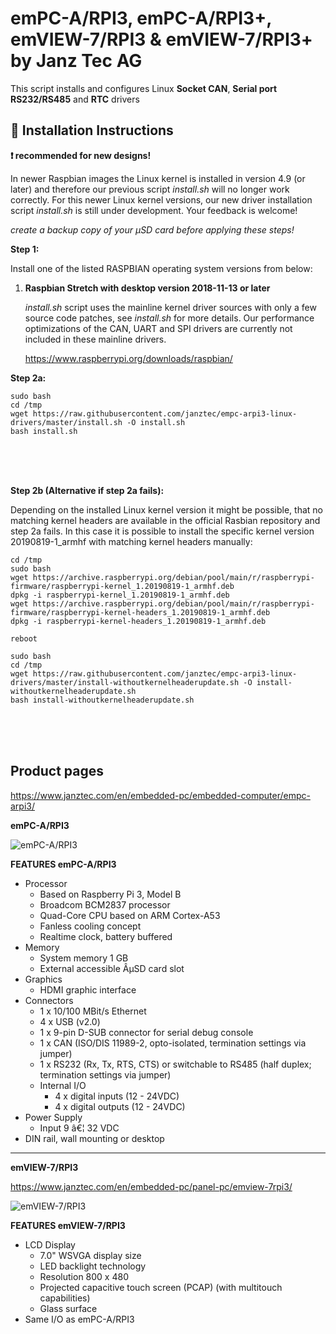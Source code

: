 # emPC-A/RPI3, emPC-A/RPI3+, emVIEW-7/RPI3 & emVIEW-7/RPI3+ by Janz Tec AG 

This script installs and configures Linux **Socket CAN**, **Serial port RS232/RS485** and **RTC** drivers

## :large_orange_diamond: Installation Instructions

**:heavy_exclamation_mark:  recommended for new designs!**

In newer Raspbian images the Linux kernel is installed in version 4.9 (or later) and therefore our previous script _install.sh_ will no longer work correctly. For this newer Linux kernel versions, our new driver installation script _install.sh_ is still under development. Your feedback is welcome!

_create a backup copy of your µSD card before applying these steps!_

**Step 1:**

Install one of the listed RASPBIAN operating system versions from below: 

1) **Raspbian Stretch with desktop version 2018-11-13 or later**

   _install.sh_ script uses the mainline kernel driver sources with only a few source code patches, see _install.sh_ for more details. Our performance optimizations of the CAN, UART and SPI drivers are currently not included in these mainline drivers.   

   https://www.raspberrypi.org/downloads/raspbian/


**Step 2a:**


```
sudo bash
cd /tmp
wget https://raw.githubusercontent.com/janztec/empc-arpi3-linux-drivers/master/install.sh -O install.sh
bash install.sh
```


<br />
<br />
<br />


**Step 2b (Alternative if step 2a fails):**

Depending on the installed Linux kernel version it might be possible, that no matching kernel headers are available in the official Rasbian repository and step 2a fails. In this case it is possible to install the specific kernel version 20190819-1_armhf with matching kernel headers manually:

```
cd /tmp
sudo bash
wget https://archive.raspberrypi.org/debian/pool/main/r/raspberrypi-firmware/raspberrypi-kernel_1.20190819-1_armhf.deb
dpkg -i raspberrypi-kernel_1.20190819-1_armhf.deb
wget https://archive.raspberrypi.org/debian/pool/main/r/raspberrypi-firmware/raspberrypi-kernel-headers_1.20190819-1_armhf.deb
dpkg -i raspberrypi-kernel-headers_1.20190819-1_armhf.deb

reboot

sudo bash
cd /tmp
wget https://raw.githubusercontent.com/janztec/empc-arpi3-linux-drivers/master/install-withoutkernelheaderupdate.sh -O install-withoutkernelheaderupdate.sh
bash install-withoutkernelheaderupdate.sh
```

<br />
<br />
<br />

## Product pages
https://www.janztec.com/en/embedded-pc/embedded-computer/empc-arpi3/

**emPC-A/RPI3**

![emPC-A/RPI3](https://www.janztec.com/fileadmin/user_upload/Produkte/embedded/emPC-A-RPI2/janztec_produkte_embedded_emPC_RPI_raspberry_front.jpg)

**FEATURES emPC-A/RPI3**
* Processor 
  * Based on Raspberry Pi 3, Model B 
  * Broadcom BCM2837 processor 
  * Quad-Core CPU based on ARM Cortex-A53 
  * Fanless cooling concept 
  * Realtime clock, battery buffered 
* Memory 
  * System memory 1 GB 
  * External accessible ÂµSD card slot  
* Graphics 
  * HDMI graphic interface  
* Connectors  
  * 1 x 10/100 MBit/s Ethernet 
  * 4 x USB (v2.0) 
  * 1 x 9-pin D-SUB connector for serial debug console 
  * 1 x CAN (ISO/DIS 11989-2, opto-isolated, termination settings via jumper) 
  * 1 x RS232 (Rx, Tx, RTS, CTS) or switchable to RS485 (half duplex; termination settings via jumper)  
  * Internal I/O  
    * 4 x digital inputs (12 - 24VDC) 
    * 4 x digital outputs (12 - 24VDC)  
* Power Supply  
  * Input 9 â€¦ 32 VDC 
* DIN rail, wall mounting or desktop 

-------

**emVIEW-7/RPI3**

https://www.janztec.com/en/embedded-pc/panel-pc/emview-7rpi3/

![emVIEW-7/RPI3](https://www.janztec.com/fileadmin/user_upload/Produkte/embedded/emVIEW-7-RPI3/janz_tec_produkte_embedded_emVIEW-7_RPI3_front_schraeg_800x8001.jpg)

**FEATURES emVIEW-7/RPI3**
* LCD Display
   * 7.0" WSVGA display size
   * LED backlight technology
   * Resolution 800 x 480
   * Projected capacitive touch screen (PCAP) (with multitouch capabilities)
   * Glass surface
* Same I/O as emPC-A/RPI3


